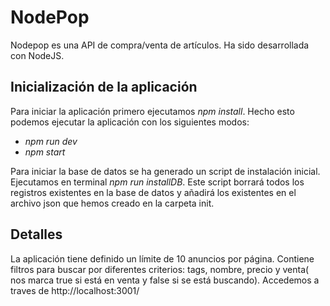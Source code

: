 # NodePop

Nodepop es una API de compra/venta de artículos. Ha sido desarrollada con NodeJS.

## Inicialización de la aplicación
Para iniciar la aplicación primero ejecutamos *npm install*. Hecho esto podemos ejecutar la aplicación con los siguientes modos:
- *npm run dev*
- *npm start* 

Para iniciar la base de datos se ha generado un script de instalación inicial. Ejecutamos en terminal *npm run installDB*. Este script borrará todos los registros existentes en la base de datos y añadirá los existentes en el archivo json que hemos creado en la carpeta init.

## Detalles
La aplicación tiene definido un límite de 10 anuncios por página.
Contiene filtros para buscar por diferentes criterios: tags, nombre, precio y venta( nos marca true si está en venta y false si se está buscando).
Accedemos a traves de http://localhost:3001/
